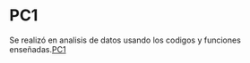 # PC1
Se realizó en analisis de datos usando los codigos y funciones enseñadas.[PC1](https://adrima3.github.io/PC1/)

